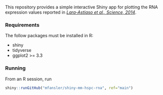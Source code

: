 This repository provides a simple interactive Shiny app for plotting the RNA expression values 
reported in [*Lara-Astiaso et al., Science, 2014*](https://science.sciencemag.org/content/345/6199/943).

### Requirements

The follow packages must be installed in R:

- shiny
- tidyverse
- ggplot2 >= 3.3

### Running

From an R session, run

```r
shiny::runGitHub("mfansler/shiny-mm-hspc-rna", ref="main")
```

